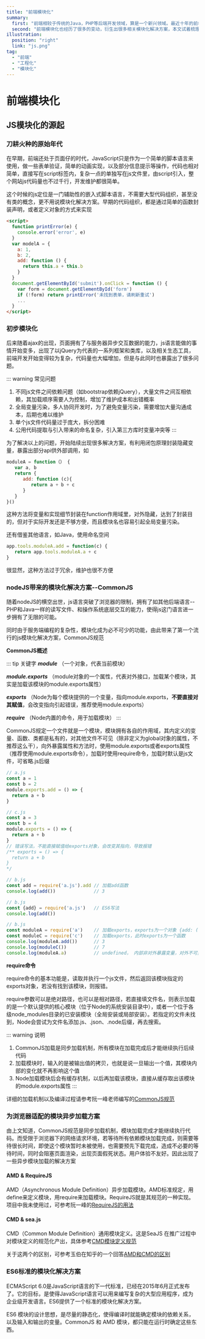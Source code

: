 ```yaml
---
title: "前端模块化"
summary: 
  first: "前端相较于传统的Java，PHP等后端开发领域，算是一个新兴领域。最近十年的前端经过了前期的三剑客（HTML+CSS+JavaScript）粗放式开发，到后来的jQuery、Zepto等库，再到现在的前端工程化开发，前端变化非常快，相关概念和解决方案也年年推陈出新。"
  second: "前端模块化也经历了很多的变动，衍生出很多相关模块化解决方案，本文试着梳理一下前端模块化的各个解决方案"
illustration: 
  position: "right"
  link: "js.png"
tag: 
  - "前端"
  - "工程化"
  - "模块化"
---
```

# 前端模块化

## JS模块化的源起

### 刀耕火种的原始年代

在早期，前端还处于页面仔的时代，JavaScript只是作为一个简单的脚本语言来使用，做一些表单验证，简单的动画实现，以及部分信息提示等操作，代码也相对简单，直接写在script标签内，复杂一点的单独写在js文件里，由script引入，整个网站js代码量也不过千行，开发维护都很简单。

这个时候的js定位是一门辅助性的嵌入式脚本语言，不需要大型代码组织，甚至没有类的概念，更不用说模块化解决方案。早期的代码组织，都是通过简单的函数封装声明，或者定义对象的方式来实现

``` html
<script>
  function printError(e) {
    console.error('error', e)
  }
  var modelA = {
    a: 1,
    b: 2,
    add: function () {
      return this.a + this.b
    }
  }
  document.getElementById('submit').onClick = function () {
    var form = document.getElementById('form')
    if (!form) return printError('未找到表单，请刷新重试')
    ...
  }
</script>
```

### 初步模块化

后来随着ajax的出现，页面拥有了与服务器异步交互数据的能力，js语言能做的事情开始变多，出现了以jQuery为代表的一系列框架和类库，以及相关生态工具，前端开发开始变得较为复杂，代码量也大幅增加，但是与此同时也暴露出了很多问题。

::: warning 常见问题
1. 不同js文件之间依赖问题（如bootstrap依赖jQuery），大量文件之间互相依赖，其加载顺序需要人为控制，增加了维护成本和出错概率
2. 全局变量污染，多人协同开发时，为了避免变量污染，需要增加大量沟通成本，后期也难以维护
3. 单个js文件代码量过于庞大，拆分困难
4. 公用代码提取与引入带来的命名复杂，引入第三方库时变量冲突等
:::

为了解决以上的问题，开始陆续出现很多解决方案，有利用闭包原理封装隐藏变量，暴露出部分api供外部调用，如

``` js
moduleA = function（） {
   var a, b
   return {
      add: function (c){
         return a + b + c
      }
   }
}()
```
这种方法将变量和实现细节封装在function作用域里，对外隐藏，达到了封装目的，但对于实际开发还是不够方便，而且模块名也容易引起全局变量污染。

还有借鉴其他语言，如Java，使用命名空间

``` js
app.tools.moduleA.add = function(c) {
   return app.tools.moduleA.a + c
}
```

很显然，这种方法过于冗余，维护也很不方便

### nodeJS带来的模块化解决方案--CommonJS

随着nodeJS的横空出世，js语言突破了浏览器的限制，拥有了如其他后端语言--PHP和Java一样的读写文件、和操作系统底层交互的能力，使得js这门语言进一步拥有了无限的可能。

同时由于服务端编程的复杂性，模块化成为必不可少的功能，由此带来了第一个流行的js模块化解决方案，CommonJS规范

**CommonJS概述**

::: tip 关键字
  ***module***     （一个对象，代表当前模块）

  ***module.exports***     （module对象的一个属性，代表对外接口，加载某个模块，其实是加载该模块的module.exports属性）

  ***exports***      （Node为每个模块提供的一个变量，指向module.exports，**不要直接对其赋值**，会改变指向引起错误，推荐使用module.exports）

  ***require***    （Node内置的命令，用于加载模块）
:::

CommonJS规定一个文件就是一个模块，模块拥有各自的作用域，其内定义的变量、函数、类都是私有的，对其他文件不可见（除非定义为global对象的属性，不推荐这么干），向外暴露属性和方法时，使用module.exports或者exports属性（推荐使用module.exports命令），加载时使用require命令，加载时默认是js文件，可省略.js后缀


``` js
// a.js
const a = 1
const b = 2
module.exports.add = () => {
  return a + b
}

// c.js
const a = 3
const b = 4
module.exports = () => {
  return a + b
}
// 错误写法，不能直接赋值给exports对象，会改变其指向，导致报错
/** exports = () => {
  return a + b
}
*/

// b.js
const add = require('a.js').add // 加载add函数
console.log(add())              // 3

// b.js
const {add} = require('a.js')   // ES6写法
console.log(add())

// b.js
const moduleA = require('a')    // 加载exports，exports为一个对象 {add: () => {}}
const moduleC = require('c')    // 加载exports，此时exports为一个函数
console.log(moduleA.add())      // 3
console.log(moduleC())          // 7
console.log(moduleA.a)          // undefined， 内部非对外暴露变量，对外不可见

```

**require命令**

require命令的基本功能是，读取并执行一个js文件，然后返回该模块指定的exports对象，若没有找到该模块，则报错。

require参数可以是绝对路径，也可以是相对路径，若直接填文件名，则表示加载的是一个默认提供的核心模块（位于Node的系统安装目录中），或者一个位于各级node_modules目录的已安装模块（全局安装或局部安装）。若指定的文件未找到，Node会尝试为文件名添加.js、.json、.node后缀，再去搜索。

::: warning 说明
1. CommonJS加载是同步加载机制，所有模块在加载完成后才能继续执行后续代码
2. 加载模块时，输入的是被输出值的拷贝，也就是说一旦输出一个值，其模块内部的变化就不再影响这个值
3. Node加载模块后会有缓存机制，以后再加载该模块，直接从缓存取出该模块的module.exports属性
:::

详细的加载机制以及编译过程请参考阮一峰老师编写的[CommonJS规范](http://javascript.ruanyifeng.com/nodejs/module.html#)

### 为浏览器适配的模块异步加载方案

由上文知道，CommonJS规范是同步加载机制，模块加载完成才能继续执行代码。而受限于浏览器下的网络请求环境，若等待所有依赖模块加载完成，则需要等待很长时间，即使这个模块暂时未被使用，也需要预先下载完成，造成不必要的等待时间，同时会阻塞页面渲染，出现页面假死状态。用户体验不友好。因此出现了一些异步模块加载的解决方案

#### AMD & RequireJS

AMD（Asynchronous Module Definition）异步加载模块。AMD标准规定，用define来定义模块，用require来加载模块。RequireJS就是其规范的一种实现。项目中我未使用过，可参考阮一峰的[RequireJS的用法](http://www.ruanyifeng.com/blog/2012/11/require_js.html)

#### CMD & sea.js

CMD（Common Module Definition）通用模块定义。这是SeaJS 在推广过程中对模块定义的规范化产出，具体参考[CMD模块定义规范](https://github.com/seajs/seajs/issues/242)

关于这两个的区别，可参考玉伯在知乎的一个回答[AMD和CMD的区别](https://www.zhihu.com/question/20351507)

### ES6标准的模块化解决方案

ECMAScript 6.0是JavaScript语言的下一代标准，已经在2015年6月正式发布了。它的目标，是使得JavaScript语言可以用来编写复杂的大型应用程序，成为企业级开发语言。ES6提供了一个标准的模块化解决方案。

ES6 模块的设计思想，是尽量的静态化，使得编译时就能确定模块的依赖关系，以及输入和输出的变量。CommonJS 和 AMD 模块，都只能在运行时确定这些东西。